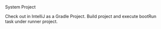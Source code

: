 System Project

Check out in IntelliJ as  a Gradle Project. Build project and execute bootRun task under runner project.